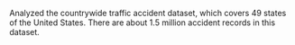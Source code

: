 Analyzed the countrywide traffic accident dataset, which covers 49 states of the United States. There are about 1.5 million accident records in this dataset.
